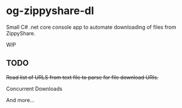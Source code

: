 # og-zippyshare-dl

Small C# .net core console app to automate downloading of files from ZippyShare.

WIP

## TODO

~~Read list of URLS from text file to parse for file download URIs.~~

Concurrent Downloads

And more...